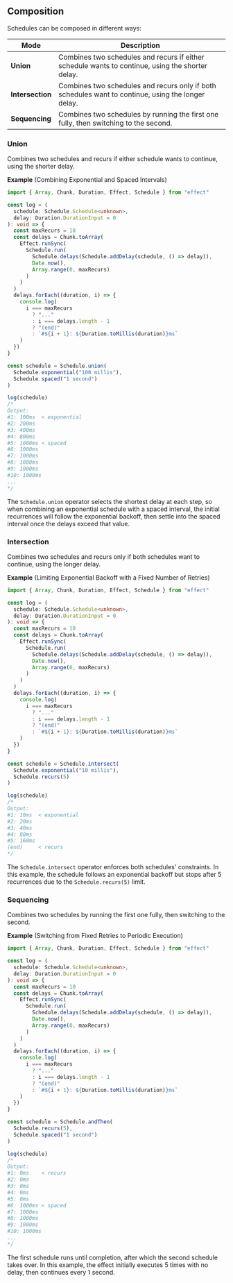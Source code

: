## Composition

Schedules can be composed in different ways:

| Mode             | Description                                                                                        |
| ---------------- | -------------------------------------------------------------------------------------------------- |
| **Union**        | Combines two schedules and recurs if either schedule wants to continue, using the shorter delay.   |
| **Intersection** | Combines two schedules and recurs only if both schedules want to continue, using the longer delay. |
| **Sequencing**   | Combines two schedules by running the first one fully, then switching to the second.               |

### Union

Combines two schedules and recurs if either schedule wants to continue, using the shorter delay.

**Example** (Combining Exponential and Spaced Intervals)

```ts twoslash collapse={3-26}
import { Array, Chunk, Duration, Effect, Schedule } from "effect"

const log = (
  schedule: Schedule.Schedule<unknown>,
  delay: Duration.DurationInput = 0
): void => {
  const maxRecurs = 10
  const delays = Chunk.toArray(
    Effect.runSync(
      Schedule.run(
        Schedule.delays(Schedule.addDelay(schedule, () => delay)),
        Date.now(),
        Array.range(0, maxRecurs)
      )
    )
  )
  delays.forEach((duration, i) => {
    console.log(
      i === maxRecurs
        ? "..."
        : i === delays.length - 1
        ? "(end)"
        : `#${i + 1}: ${Duration.toMillis(duration)}ms`
    )
  })
}

const schedule = Schedule.union(
  Schedule.exponential("100 millis"),
  Schedule.spaced("1 second")
)

log(schedule)
/*
Output:
#1: 100ms  < exponential
#2: 200ms
#3: 400ms
#4: 800ms
#5: 1000ms < spaced
#6: 1000ms
#7: 1000ms
#8: 1000ms
#9: 1000ms
#10: 1000ms
...
*/
```

The `Schedule.union` operator selects the shortest delay at each step, so when combining an exponential schedule with a spaced interval, the initial recurrences will follow the exponential backoff, then settle into the spaced interval once the delays exceed that value.

### Intersection

Combines two schedules and recurs only if both schedules want to continue, using the longer delay.

**Example** (Limiting Exponential Backoff with a Fixed Number of Retries)

```ts twoslash collapse={3-26}
import { Array, Chunk, Duration, Effect, Schedule } from "effect"

const log = (
  schedule: Schedule.Schedule<unknown>,
  delay: Duration.DurationInput = 0
): void => {
  const maxRecurs = 10
  const delays = Chunk.toArray(
    Effect.runSync(
      Schedule.run(
        Schedule.delays(Schedule.addDelay(schedule, () => delay)),
        Date.now(),
        Array.range(0, maxRecurs)
      )
    )
  )
  delays.forEach((duration, i) => {
    console.log(
      i === maxRecurs
        ? "..."
        : i === delays.length - 1
        ? "(end)"
        : `#${i + 1}: ${Duration.toMillis(duration)}ms`
    )
  })
}

const schedule = Schedule.intersect(
  Schedule.exponential("10 millis"),
  Schedule.recurs(5)
)

log(schedule)
/*
Output:
#1: 10ms  < exponential
#2: 20ms
#3: 40ms
#4: 80ms
#5: 160ms
(end)     < recurs
*/
```

The `Schedule.intersect` operator enforces both schedules' constraints. In this example, the schedule follows an exponential backoff but stops after 5 recurrences due to the `Schedule.recurs(5)` limit.

### Sequencing

Combines two schedules by running the first one fully, then switching to the second.

**Example** (Switching from Fixed Retries to Periodic Execution)

```ts twoslash collapse={3-26}
import { Array, Chunk, Duration, Effect, Schedule } from "effect"

const log = (
  schedule: Schedule.Schedule<unknown>,
  delay: Duration.DurationInput = 0
): void => {
  const maxRecurs = 10
  const delays = Chunk.toArray(
    Effect.runSync(
      Schedule.run(
        Schedule.delays(Schedule.addDelay(schedule, () => delay)),
        Date.now(),
        Array.range(0, maxRecurs)
      )
    )
  )
  delays.forEach((duration, i) => {
    console.log(
      i === maxRecurs
        ? "..."
        : i === delays.length - 1
        ? "(end)"
        : `#${i + 1}: ${Duration.toMillis(duration)}ms`
    )
  })
}

const schedule = Schedule.andThen(
  Schedule.recurs(5),
  Schedule.spaced("1 second")
)

log(schedule)
/*
Output:
#1: 0ms    < recurs
#2: 0ms
#3: 0ms
#4: 0ms
#5: 0ms
#6: 1000ms < spaced
#7: 1000ms
#8: 1000ms
#9: 1000ms
#10: 1000ms
...
*/
```

The first schedule runs until completion, after which the second schedule takes over. In this example, the effect initially executes 5 times with no delay, then continues every 1 second.
